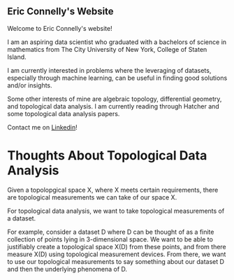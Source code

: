 ## Eric Connelly's Website

Welcome to Eric Connelly's website! 

I am an aspiring data scientist who graduated with a bachelors of science in mathematics from The City University of New York, College of Staten Island.

I am currently interested in problems where the leveraging of datasets, especially through machine learning, can be useful in finding good solutions and/or insights.

Some other interests of mine are algebraic topology, differential geometry, and topological data analysis. I am currently reading through Hatcher and some topological data analysis papers.



Contact me on [Linkedin](https://www.linkedin.com/in/eric-connelly-685525212/)!
  



# Thoughts About Topological Data Analysis

Given a topolopgical space X, where X meets certain requirements, there are topological measurements we 
can take of our space X.

For topological data analysis, we want to take topological measurements of a dataset.

For example, consider a dataset D where D can be thought of as a finite collection of points lying in 3-dimensional space.
We want to be able to justifiably create a topological space X(D) from these points, and from there measure X(D)
using topological measurement devices. From there, we want to use our topological measurements to say something about our dataset D and then the underlying phenomena of D. 



